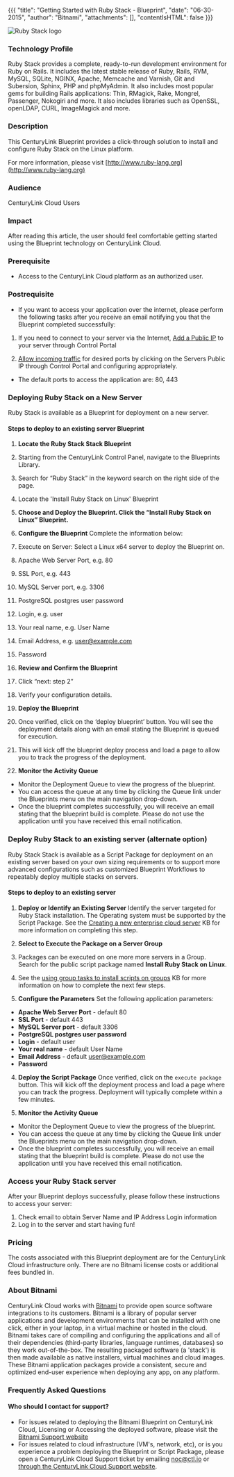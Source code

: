 {{{
  "title": "Getting Started with Ruby Stack - Blueprint",
  "date": "06-30-2015",
  "author": "Bitnami",
  "attachments": [],
  "contentIsHTML": false
}}}

![Ruby Stack logo](https://bitnami.com/assets/stacks/rubystack/img/rubystack-stack-220x234.png)

### Technology Profile
Ruby Stack provides a complete, ready-to-run development environment for Ruby on Rails. It includes the latest stable release of Ruby, Rails, RVM, MySQL, SQLite, NGINX, Apache, Memcache and Varnish, Git and Subersion, Sphinx, PHP and phpMyAdmin. It also includes most popular gems for building Rails applications: Thin, RMagick, Rake, Mongrel, Passenger, Nokogiri and more. It also includes libraries such as OpenSSL, openLDAP, CURL, ImageMagick and more.

### Description
This CenturyLink Blueprint provides a click-through solution to install and configure Ruby Stack on the Linux platform.

For more information, please visit [http://www.ruby-lang.org](http://www.ruby-lang.org)

### Audience
CenturyLink Cloud Users

### Impact
After reading this article, the user should feel comfortable getting started using the Blueprint technology on CenturyLink Cloud.

### Prerequisite
- Access to the CenturyLink Cloud platform as an authorized user.

### Postrequisite
- If you want to access your application over the internet, please perform the following tasks after you receive an email notifying you that the Blueprint completed successfully:

1. If you need to connect to your server via the Internet, [Add a Public IP](../../Network/how-to-add-public-ip-to-virtual-machine.md) to your server through Control Portal

2. [Allow incoming traffic](../../Network/how-to-add-public-ip-to-virtual-machine.md) for desired ports by clicking on the Servers Public IP through Control Portal and configuring appropriately.
  * The default ports to access the application are: 80, 443

### Deploying Ruby Stack on a New Server
Ruby Stack is available as a Blueprint for deployment on a new server.

#### Steps to deploy to an existing server Blueprint
1. **Locate the Ruby Stack Stack Blueprint**
  1. Starting from the CenturyLink Control Panel, navigate to the Blueprints Library.
  2. Search for “Ruby Stack” in the keyword search on the right side of the page.
  3. Locate the 'Install Ruby Stack on Linux' Blueprint

2. **Choose and Deploy the Blueprint. Click the “Install Ruby Stack on Linux” Blueprint.**

3. **Configure the Blueprint** 
Complete the information below:

  1. Execute on Server: Select a Linux x64 server to deploy the Blueprint on.
  2. Apache Web Server Port, e.g. 80
  3. SSL Port, e.g. 443
  4. MySQL Server port, e.g. 3306
  5. PostgreSQL postgres user password
  6. Login, e.g. user
  7. Your real name, e.g. User Name
  8. Email Address, e.g. user@example.com
  9. Password

4. **Review and Confirm the Blueprint**
  1. Click “next: step 2”
  2. Verify your configuration details.

5. **Deploy the Blueprint**
  1. Once verified, click on the ‘deploy blueprint’ button. You will see the deployment details along with an email stating the Blueprint is queued for execution.
  2. This will kick off the blueprint deploy process and load a page to allow you to track the progress of the deployment.

6. **Monitor the Activity Queue**
  * Monitor the Deployment Queue to view the progress of the blueprint.
  * You can access the queue at any time by clicking the Queue link under the Blueprints menu on the main navigation drop-down.
  * Once the blueprint completes successfully, you will receive an email stating that the blueprint build is complete. Please do not use the application until you have received this email notification.

### Deploy Ruby Stack to an existing server (alternate option)
Ruby Stack Stack is available as a Script Package for deployment on an existing server based on your own sizing requirements or to support more advanced configurations such as customized Blueprint Workflows to repeatably deploy multiple stacks on servers.

#### Steps to deploy to an existing server
1. **Deploy or Identify an Existing Server**
Identify the server targeted for Ruby Stack installation.  The Operating system must be supported by the Script Package.  See the [Creating a new enterprise cloud server](../../Servers/creating-a-new-enterprise-cloud-server.md) KB for more information on completing this step.

2. **Select to Execute the Package on a Server Group**
  1. Packages can be executed on one more more servers in a Group.  Search for the public script package named **Install Ruby Stack on Linux**.
  2. See the [using group tasks to install scripts on groups](../../Servers/using-group-tasks-to-install-software-and-run-scripts-on-groups.md) KB for more information on how to complete the next few steps.

3. **Configure the Parameters**
Set the following application parameters:

* **Apache Web Server Port** - default 80
* **SSL Port** - default 443
* **MySQL Server port** - default 3306
* **PostgreSQL postgres user password**
* **Login** - default user
* **Your real name** - default User Name
* **Email Address** - default user@example.com
* **Password**

4. **Deploy the Script Package**
Once verified, click on the `execute package` button. This will kick off the deployment process and load a page where you can track the progress. Deployment will typically complete within a few minutes.

5. **Monitor the Activity Queue**
  * Monitor the Deployment Queue to view the progress of the blueprint.
  * You can access the queue at any time by clicking the Queue link under the Blueprints menu on the main navigation drop-down.
  * Once the blueprint completes successfully, you will receive an email stating that the blueprint build is complete. Please do not use the application until you have received this email notification.

### Access your Ruby Stack server
After your Blueprint deploys successfully, please follow these instructions to access your server:

  1. Check email to obtain Server Name and IP Address Login information
  2. Log in to the server and start having fun!

### Pricing
The costs associated with this Blueprint deployment are for the CenturyLink Cloud infrastructure only.  There are no Bitnami license costs or additional fees bundled in.

### About Bitnami
CenturyLink Cloud works with [Bitnami](http://www.bitnami.com) to provide open source software integrations to its customers.  Bitnami is a library of popular server applications and development environments that can be installed with one click, either in your laptop, in a virtual machine or hosted in the cloud. Bitnami takes care of compiling and configuring the applications and all of their dependencies (third-party libraries, language runtimes, databases) so they work out-of-the-box. The resulting packaged software (a 'stack') is then made available as native installers, virtual machines and cloud images. These Bitnami application packages provide a consistent, secure and optimized end-user experience when deploying any app, on any platform.

### Frequently Asked Questions

#### Who should I contact for support?
* For issues related to deploying the Bitnami Blueprint on CenturyLink Cloud, Licensing or Accessing the deployed software, please visit the [Bitnami Support website](http://www.bitnami.com/support)
* For issues related to cloud infrastructure (VM's, network, etc), or is you experience a problem deploying the Blueprint or Script Package, please open a CenturyLink Cloud Support ticket by emailing [noc@ctl.io](mailto:noc@ctl.io) or [through the CenturyLink Cloud Support website](https://t3n.zendesk.com/tickets/new).
